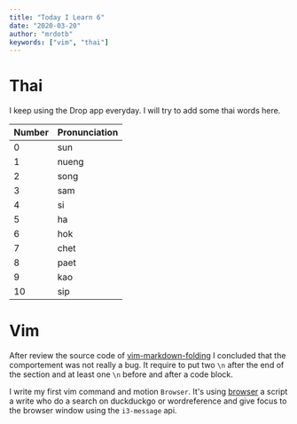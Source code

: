 ```yaml
---
title: "Today I Learn 6"
date: "2020-03-20"
author: "mrdotb"
keywords: ["vim", "thai"]
---
```


# Thai

I keep using the Drop app everyday. I will try to add some thai words here.

| Number | Pronunciation |
| ------ | ------------- |
| 0      | sun           |
| 1      | nueng         |
| 2      | song          |
| 3      | sam           |
| 4      | si            |
| 5      | ha            |
| 6      | hok           |
| 7      | chet          |
| 8      | paet          |
| 9      | kao           |
| 10     | sip           |


# Vim

After review the source code of [vim-markdown-folding](https://github.com/masukomi/vim-markdown-folding)
I concluded that the comportement was not really a bug.
It require to put two `\n` after the end of the section and at least
one `\n` before and after a code block.


I write my first vim command and motion `Browser`. It's using [browser](https://github.com/mrdotb/dotfiles/blob/master/.local/bin/browser)
a script a write who do a search on duckduckgo or wordreference and give focus
to the browser window using the `i3-message` api.
